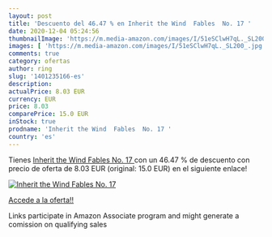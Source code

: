```yaml
---
layout: post
title: 'Descuento del 46.47 % en Inherit the Wind  Fables  No. 17 '
date: 2020-12-04 05:24:56
thumbnailImage: 'https://m.media-amazon.com/images/I/51eSClwH7qL._SL200_.jpg'
images: [ 'https://m.media-amazon.com/images/I/51eSClwH7qL._SL200_.jpg' ]
comments: true
category: ofertas
author: ring
slug: '1401235166-es'
description:
actualPrice: 8.03 EUR
currency: EUR
price: 8.03
comparePrice: 15.0 EUR
inStock: true
prodname: 'Inherit the Wind  Fables  No. 17 '
country: 'es'
---
```


Tienes [Inherit the Wind  Fables  No. 17 ](https://www.amazon.es/dp/1401235166/?tag=tolees-21) con un 46.47 % de descuento con precio de oferta de 8.03 EUR (original: 15.0 EUR) en el siguiente enlace!

[![Inherit the Wind  Fables  No. 17 ](https://m.media-amazon.com/images/I/51eSClwH7qL._SL200_.jpg)](https://www.amazon.es/dp/1401235166/?tag=tolees-21)

[Accede a la oferta!!](https://www.amazon.es/dp/1401235166/?tag=tolees-21)

Links participate in Amazon Associate program and might generate a comission on qualifying sales


